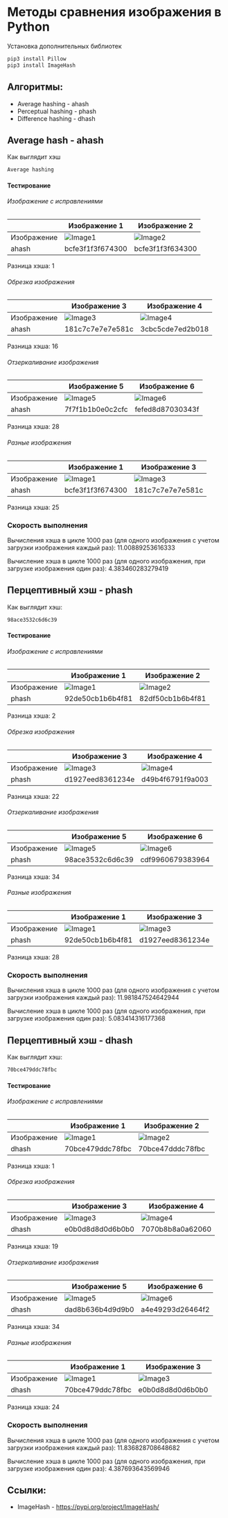# Методы сравнения изображения в Python

Установка дополнительных библиотек

```sh
pip3 install Pillow
pip3 install ImageHash
```

## Алгоритмы:
* Average hashing - ahash
* Perceptual hashing - phash
* Difference hashing - dhash

## Average hash - ahash

Как выглядит хэш

```sh
Average hashing 
```

#### Тестирование 

###### Изображение с исправлениями

||Изображение 1|Изображение 2|
|-----|-----|-----|
|Изображение|![Image1](img/kvar_1.jpg)|![Image2](img/kvar_2.jpg)|
|ahash|bcfe3f1f3f674300|bcfe3f1f3f634300|

Разница хэша: 1

###### Обрезка изображения

||Изображение 3|Изображение 4|
|-----|-----|-----|
|Изображение|![Image3](img/kvar_3.jpg)|![Image4](img/kvar_4.jpg)|
|ahash|181c7c7e7e7e581c|3cbc5cde7ed2b018|

Разница хэша: 16

###### Отзеркаливание изображения

||Изображение 5|Изображение 6|
|-----|-----|-----|
|Изображение|![Image5](img/kvar_5.jpg)|![Image6](img/kvar_6.jpg)|
|ahash|7f7f1b1b0e0c2cfc|fefed8d87030343f|

Разница хэша: 28

###### Разные изображения

||Изображение 1|Изображение 3|
|-----|-----|-----|
|Изображение|![Image1](img/kvar_1.jpg)|![Image3](img/kvar_3.jpg)|
|ahash|bcfe3f1f3f674300|181c7c7e7e7e581c|

Разница хэша: 25

### Скорость выполнения

Вычисления хэша в цикле 1000 раз (для одного изображения с учетом загрузки изображения каждый раз): 11.00889253616333

Вычисление хэша в цикле 1000 раз (для одного изображения, при загрузке изображения один раз): 4.383460283279419


## Перцептивный хэш - phash

Как выглядит хэш:
```sh
98ace3532c6d6c39
```

#### Тестирование 

###### Изображение с исправлениями

||Изображение 1|Изображение 2|
|-----|-----|-----|
|Изображение|![Image1](img/kvar_1.jpg)|![Image2](img/kvar_2.jpg)|
|phash|92de50cb1b6b4f81|82df50cb1b6b4f81|

Разница хэша: 2

###### Обрезка изображения

||Изображение 3|Изображение 4|
|-----|-----|-----|
|Изображение|![Image3](img/kvar_3.jpg)|![Image4](img/kvar_4.jpg)|
|phash|d1927eed8361234e|d49b4f6791f9a003|

Разница хэша: 22

###### Отзеркаливание изображения

||Изображение 5|Изображение 6|
|-----|-----|-----|
|Изображение|![Image5](img/kvar_5.jpg)|![Image6](img/kvar_6.jpg)|
|phash|98ace3532c6d6c39|cdf9960679383964|

Разница хэша: 34

###### Разные изображения

||Изображение 1|Изображение 3|
|-----|-----|-----|
|Изображение|![Image1](img/kvar_1.jpg)|![Image3](img/kvar_3.jpg)|
|phash|92de50cb1b6b4f81|d1927eed8361234e|

Разница хэша: 28

### Скорость выполнения

Вычисления хэша в цикле 1000 раз (для одного изображения с учетом загрузки изображения каждый раз): 11.981847524642944

Вычисление хэша в цикле 1000 раз (для одного изображения, при загрузке изображения один раз): 5.083414316177368

## Перцептивный хэш - dhash

Как выглядит хэш:
```sh
70bce479ddc78fbc
```

#### Тестирование 

###### Изображение с исправлениями

||Изображение 1|Изображение 2|
|-----|-----|-----|
|Изображение|![Image1](img/kvar_1.jpg)|![Image2](img/kvar_2.jpg)|
|dhash|70bce479ddc78fbc|70bce47dddc78fbc|

Разница хэша: 1

###### Обрезка изображения

||Изображение 3|Изображение 4|
|-----|-----|-----|
|Изображение|![Image3](img/kvar_3.jpg)|![Image4](img/kvar_4.jpg)|
|dhash|e0b0d8d8d0d6b0b0|7070b8b8a0a62060|

Разница хэша: 19

###### Отзеркаливание изображения

||Изображение 5|Изображение 6|
|-----|-----|-----|
|Изображение|![Image5](img/kvar_5.jpg)|![Image6](img/kvar_6.jpg)|
|dhash|dad8b636b4d9d9b0|a4e49293d26464f2|

Разница хэша: 34

###### Разные изображения

||Изображение 1|Изображение 3|
|-----|-----|-----|
|Изображение|![Image1](img/kvar_1.jpg)|![Image3](img/kvar_3.jpg)|
|dhash|70bce479ddc78fbc|e0b0d8d8d0d6b0b0|

Разница хэша: 24

### Скорость выполнения

Вычисления хэша в цикле 1000 раз (для одного изображения с учетом загрузки изображения каждый раз): 11.836828708648682

Вычисление хэша в цикле 1000 раз (для одного изображения, при загрузке изображения один раз): 4.387693643569946


## Ссылки:
* ImageHash - https://pypi.org/project/ImageHash/
